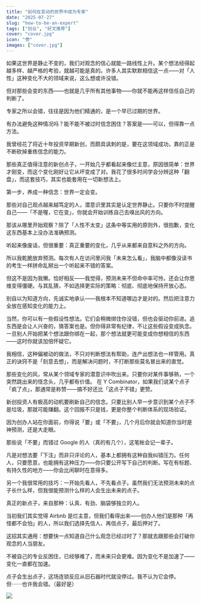 ```yaml
---
title: "如何在变动的世界中成为专家"
date: "2025-07-27"
slug: "how-to-be-an-expert"
tags: ["创业", "好文推荐"]
cover: "cover.jpg"
icon: "😎"
images: ["cover.jpg"]
---
```

如果这世界是静止不变的，我们对观念的信心就能一路线性上升。某个想法经得起越多样、越严格的考验，就越可能是真的。许多人其实默默相信这一点——对「人性」这种变化不大的领域来说，这么想或许没错。



但对那些会变的东西——也就是几乎所有其他事物——你就不能再这样信任自己的判断了。



专家之所以会错，往往是因为他们精通的，是一个早已过期的世界。



有办法避免这种情况吗？能不能不被过时信念困住？答案是——可以，但得靠一点方法。



我曾经花了将近十年投资早期新创，而颇具讽刺的是，要在这领域成功，靠的正是不断砍掉重练信念的能力。



那些真正值得注意的新创点子，一开始几乎都看起来像烂主意，原因很简单：世界才刚变，而这个变化刚好让它从坏变成了对。我花了很多时间学会分辨这种「翻盘」，而这套技巧，其实也能套用在一切新想法上。



第一步，养成一种信念：世界一定会变。



那些对自己观点越来越笃定的人，潜意识里其实是认定世界静止。只要你不时提醒自己——「不是喔，它在变」，你就会开始训练自己去嗅出风的方向。



那该从哪里开始观察？除了「人性不太变」这条中等实用的原则外，很抱歉，变化这东西基本上没办法准确预测。



听起来像废话，但很重要：真正重要的变化，几乎从来都来自意料之外的方向。



所以我乾脆放弃预测。每次有人在访问里问我「未来怎么看」，我脑中都像没读书的考生一样拼命乱掰出一个听起来不错的答案。



但这不是因为我懒。恰好相反——我觉得，预测未来不但命中率可怜，还会让你思维变得僵硬。与其乱猜，不如选择更实际的策略：彻底、彻底地保持开放心态。



别自以为知道方向，先诚实地承认——我根本不知道哪边才是对的。然后把注意力全放在感知变化的能力上。



当然，你可以有一些假设性想法。它们会稍微绑住你没错，但也会驱动你前进。追东西是会让人兴奋的，猜答案也是。但你得非常有纪律，不让这些假设变成执念。
一旦别人开始把某个想法跟你绑在一起，那个想法就更可能变成你想相信的东西——这时你就该加倍怀疑它。



我相信，这种偏被动的做法，不只对判断想法有帮助，连产出想法也一样管用。真正的诀窍不是「刻意去想」，而是解决问题时，不打断那些莫名冒出来的直觉。



那些变化的风，常从某个领域专家的潜意识中吹出来。只要你对某件事够熟，一个突然跳出来的怪念头，几乎都有价值。
在 Y Combinator，如果我们说某个点子「疯了点」，那通常是称赞——搞不好还比「这点子不错」更赞。



新创投资人有极高的动机要刷新自己的信念。只要比别人早一步意识到某个点子不是垃圾，那就可能赚翻。这个回报不只是钱，更是你整个判断体系的现场验证。



因为创办人站在你面前，你得说「要」或「不要」，几个月后你就会知道你当时是神预测，还是大走眼。



那些说「不要」而错过 Google 的人（真的有几个），这笔帐会记一辈子。



凡是对想法要「下注」而非只评论的人，基本上都拥有这种自我纠错压力。任何人，只要愿意，也能拥有这种压力——你只要公开写下自己的判断。写在有标题、有持久性的地方——你会比闲聊时在意得多。



另一个我很常用的技巧：一开始先看人，不先看点子。虽然我们无法预测未来的点子长什么样，但我很能预测什么样的人会生出未来的点子。



真正的新点子，来自那种：认真、有劲、脑袋够独立的人。



当初我们其实觉得 Airbnb 是烂主意，但我们看得出来——创办人他们是那种「再怪都不会怕」的人，所以我们选择先信人、再信点子，最后押对了。



这招其实通用：想要快一点知道自己什么观念已经过时了？那就去跟那些会打破你观念的人当朋友。



不被自己的专业反困住，已经够难了，而未来只会更难。因为变化不是加速了——变化一直都在加速。



点子会生出点子，这场连锁反应从旧石器时代就没停过。我不认为它会停。
但⋯⋯也许我会错。（最好是）




![](https://prod-files-secure.s3.us-west-2.amazonaws.com/112d0858-5090-4d34-a606-b75eb8d65fd2/46476355-9cf3-4e99-9b7a-3531bc426380/1000202064.png?X-Amz-Algorithm=AWS4-HMAC-SHA256&X-Amz-Content-Sha256=UNSIGNED-PAYLOAD&X-Amz-Credential=ASIAZI2LB466ZUP76NIR%2F20250830%2Fus-west-2%2Fs3%2Faws4_request&X-Amz-Date=20250830T114301Z&X-Amz-Expires=3600&X-Amz-Security-Token=IQoJb3JpZ2luX2VjEHoaCXVzLXdlc3QtMiJGMEQCIGaSl28TEI%2FYchwRGTPVifiHQAjug4XAJtdEPn%2BSgeEzAiBfNSVP6hKZGtAfChtBFsbr7xshLVZYSMPcgWeCZxZyfyqIBAjT%2F%2F%2F%2F%2F%2F%2F%2F%2F%2F8BEAAaDDYzNzQyMzE4MzgwNSIM92pf%2FVhrIGJvDyhPKtwDcKWJU2puHk34wz5JkxXq%2FLOewvCrnRhnuiO9HhiA3lkEfnGoSQVgmP7sNit0YnbN1QKBKyZ4%2FyrWdwQMapxPWOtqy5VtuaPu3C4MgWbjq24uE%2BgBZJ%2BpNesTJ22Ro9%2Bnyi50fJ7B6gX5YO2GPJWEdOIeP9QxfgBplpqiN9xJJe7tQgccZcY%2F9ZmWeBcwtZT63sB4yJpf7AfjPHUCynQdxx09cFS2molCDFKrD1EInbNW6gw4dXXMLIQyBLupQAyExt2UWc3ENgnZ4pI9KXNaQYb%2BB1pWd%2BvqCULWh4AD2v6Nw%2BJKufSFy1v5ttsQmlgdYWg9uKwyhH7HuEVFg7tXBV0Zr0NXDQNJBje8LsB1Z5a1f2rX93VGQRCdG7oTaL7nSokgvzadmaFknB3JQFaU5%2Fs3IPjntvcBfLFU49OwCifPfu1qIkMbZaaG6ULsrZL2FDeGTtBwF8N8GchyOEFsaer1CIE5c%2FODqU7wFy0pVny7cEEdNEbd6smURyH4PHubNu10nJDK4E0fKnlZYOg7IfI%2B9c28LUMnpjrExe0DpWPFZJ%2BDnn1kXcoQjec3LrZrpTpBX8zHn6%2FL%2Fk86Jlari0yA7xauTNTc4YSqxazs2vjCto8EWI5bEuXoVmow4JfLxQY6pgHj2HBo%2FvMFY%2BssSk%2B%2FP6E%2FMHBo17Ixz7gAnWiu3S5E8bPFYj%2FUz3czh5NshtdXscawqKgDuq3C4yUhi0pS3K4a7mq0O5aE25Cp%2BhB%2FpuW3794PBjBGkpxvmnHCyN3kvthUJxO9YDIPoG9LOSI%2FjkfjDP3ldDPGyjNr3AW%2FpqFcNfRcJ7smeh4WnO7%2BxJF5NmMmgianXg5m5IwR0CKzPKDl1OfiLGfu&X-Amz-Signature=43c076922e77926f755e660be5044d5e1b9e6960d4288b913e705d38429dd8e1&X-Amz-SignedHeaders=host&x-amz-checksum-mode=ENABLED&x-id=GetObject)

